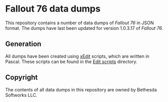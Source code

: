 # Fallout 76 data dumps
This repository contains a number of data dumps of _Fallout 76_ in JSON format.
The dumps have last been updated for version 1.0.3.17 of _Fallout 76_.

## Generation
All dumps have been created using [xEdit](https://tes5edit.github.io/) scripts, which are written in Pascal. These scripts can be found in the [Edit scripts](Edit%20scripts) directory.

## Copyright
The contents of all data dumps in this repository are owned by Bethesda Softworks LLC.
